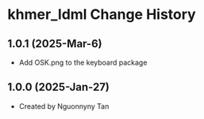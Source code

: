 khmer_ldml Change History
====================

1.0.1 (2025-Mar-6)
------------------
* Add OSK.png to the keyboard package

1.0.0 (2025-Jan-27)
----------------
* Created by Nguonnyny Tan
